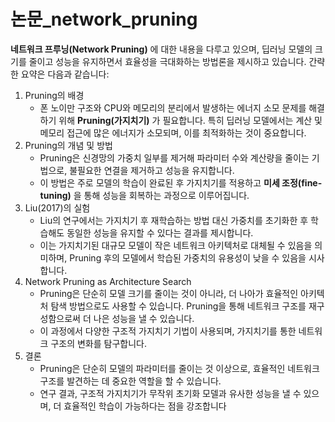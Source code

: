 # 논문_network_pruning

**네트워크 프루닝(Network Pruning)** 에 대한 내용을 다루고 있으며, 딥러닝 모델의 크기를 줄이고 성능을 유지하면서 효율성을 극대화하는 방법론을 제시하고 있습니다. 간략한 요약은 다음과 같습니다:

1. Pruning의 배경
   * 폰 노이만 구조와 CPU와 메모리의 분리에서 발생하는 에너지 소모 문제를 해결하기 위해 **Pruning(가지치기)** 가 필요합니다. 특히 딥러닝 모델에서는 계산 및 메모리 접근에 많은 에너지가 소모되며, 이를 최적화하는 것이 중요합니다.
2. Pruning의 개념 및 방법
   * Pruning은 신경망의 가중치 일부를 제거해 파라미터 수와 계산량을 줄이는 기법으로, 불필요한 연결을 제거하고 성능을 유지합니다.
   * 이 방법은 주로 모델의 학습이 완료된 후 가지치기를 적용하고 **미세 조정(fine-tuning)** 을 통해 성능을 회복하는 과정으로 이루어집니다.
3. Liu(2017)의 실험
   * Liu의 연구에서는 가지치기 후 재학습하는 방법 대신 가중치를 초기화한 후 학습해도 동일한 성능을 유지할 수 있다는 결과를 제시합니다.
   * 이는 가지치기된 대규모 모델이 작은 네트워크 아키텍처로 대체될 수 있음을 의미하며, Pruning 후의 모델에서 학습된 가중치의 유용성이 낮을 수 있음을 시사합니다.
4. Network Pruning as Architecture Search
   * Pruning은 단순히 모델 크기를 줄이는 것이 아니라, 더 나아가 효율적인 아키텍처 탐색 방법으로도 사용할 수 있습니다. Pruning을 통해 네트워크 구조를 재구성함으로써 더 나은 성능을 낼 수 있습니다.
   * 이 과정에서 다양한 구조적 가지치기 기법이 사용되며, 가지치기를 통한 네트워크 구조의 변화를 탐구합니다.
5. 결론
   * Pruning은 단순히 모델의 파라미터를 줄이는 것 이상으로, 효율적인 네트워크 구조를 발견하는 데 중요한 역할을 할 수 있습니다.
   * 연구 결과, 구조적 가지치기가 무작위 초기화 모델과 유사한 성능을 낼 수 있으며, 더 효율적인 학습이 가능하다는 점을 강조합니다